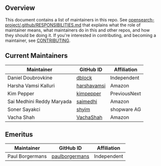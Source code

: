 ## Overview

This document contains a list of maintainers in this repo. See [opensearch-project/.github/RESPONSIBILITIES.md](https://github.com/opensearch-project/.github/blob/main/RESPONSIBILITIES.md#maintainer-responsibilities) that explains what the role of maintainer means, what maintainers do in this and other repos, and how they should be doing it. If you're interested in contributing, and becoming a maintainer, see [CONTRIBUTING](CONTRIBUTING.md).

## Current Maintainers

| Maintainer                | GitHub ID                                     | Affiliation  |
| ------------------------- | --------------------------------------------- | ------------ |
| Daniel Doubrovkine        | [dblock](https://github.com/dblock)           | Independent  |
| Harsha Vamsi Kalluri      | [harshavamsi](https://github.com/harshavamsi) | Amazon       |
| Kim Pepper                | [kimpepper](https://github.com/kimpepper)     | PreviousNext |
| Sai Medhini Reddy Maryada | [saimedhi](https://github.com/saimedhi)       | Amazon       |
| Soner Sayakci             | [shyim](https://github.com/shyim)             | shopware AG  |
| Vacha Shah                | [VachaShah](https://github.com/VachaShah)     | Amazon       |

## Emeritus

| Maintainer      | GitHub ID                                           | Affiliation |
| --------------- | --------------------------------------------------- | ----------- |
| Paul Borgermans | [paulborgermans](https://github.com/paulborgermans) | Independent |
